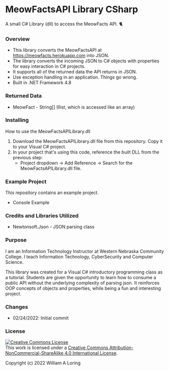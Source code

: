 # MeowFactsAPI Library CSharp
A small C# Library (dll) to access the MeowFacts API. :cat2: 
### Overview
- This library converts the MeowFactsAPI at https://meowfacts.herokuapp.com into JSON.
- The library converts the incoming JSON to C# objects with properties for easy interaction in C# projects.
- It supports all of the returned data the API returns in JSON.
- Use exception handling in an application. Things go wrong.
- Built in .NET Framework 4.8

### Returned Data
   * MeowFact - String[] (Ilist, which is accessed like an array)

### Installing
How to use the MeowFactsAPILibrary.dll

1. Download the MeowFactsAPILibrary.dll file from this repository. Copy it to your Visual C# project.
2. In your project that's using this code, reference the built DLL from the previous step:
   - Project dropdown -> Add Reference -> Search for the MeowFactsAPILibrary.dll file.
   
### Example Project
This repository contains an example project.
- Console Example

### Credits and Libraries Utilized
- Newtonsoft.Json - JSON parsing class

### Purpose
I am an Information Technology Instructor at Western Nebraska Community College. I teach Information Technology, CyberSecurity and Computer Science.

This library was created for a Visual C# introductory programming class as a tutorial. Students are given the opportunity to learn how to consume a public API without the underlying complexity of parsing json. It reinforces OOP concepts of objects and properties, while being a fun and interesting project.

### Changes
- 02/24/2022: Initial commit

### License
<a rel="license" href="http://creativecommons.org/licenses/by-nc-sa/4.0/"><img alt="Creative Commons License" style="border-width:0" src="https://i.creativecommons.org/l/by-nc-sa/4.0/88x31.png" /></a><br />This work is licensed under a <a rel="license" href="http://creativecommons.org/licenses/by-nc-sa/4.0/">Creative Commons Attribution-NonCommercial-ShareAlike 4.0 International License</a>.

Copyright (c) 2022 William A Loring
